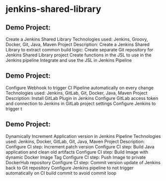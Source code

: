 # jenkins-shared-library

## Demo Project:
Create a Jenkins Shared Library
Technologies used:
Jenkins, Groovy, Docker, Git, Java, Maven
Project Description:
Create a Jenkins Shared Library to extract common build
logic:
Create separate Git repository for Jenkins Shared
Library project
Create functions in the JSL to use in the Jenkins pipeline
Integrate and use the JSL in Jenkins Pipeline


## Demo Project:
Configure Webhook to trigger CI Pipeline automatically on
every change
Technologies used:
Jenkins, GitLab, Git, Docker, Java, Maven
Project Description:
Install GitLab Plugin in Jenkins
Configure GitLab access token and connection to
Jenkins in GitLab project settings
Configure Jenkins to trigger t

## Demo Project:
Dynamically Increment Application version in Jenkins Pipeline
Technologies used:
Jenkins, Docker, GitLab, Git, Java, Maven
Project Description:
Configure CI step: Increment patch version
Configure CI step: Build Java application and clean old artifacts
Configure CI step: Build Image with dynamic Docker Image Tag
Configure CI step: Push Image to private DockerHub repository
Configure CI step: Commit version update of Jenkins back to Git repository
Configure Jenkins pipeline to not trigger automatically on CI build commit to avoid commit loop
